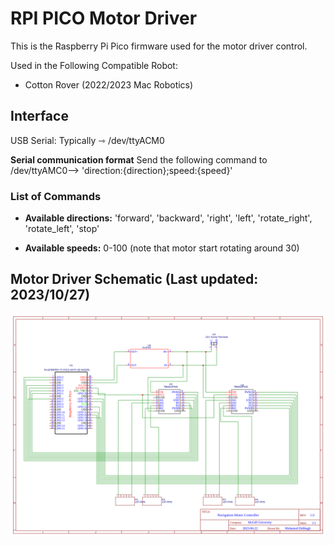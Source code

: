 # RPI PICO Motor Driver

This is the Raspberry Pi Pico firmware used for the motor driver control.

Used in the Following Compatible Robot:
- Cotton Rover (2022/2023 Mac Robotics)

## Interface
USB Serial: Typically ⇾ /dev/ttyACM0

**Serial communication format** Send the following command to /dev/ttyAMC0--> 'direction:{direction};speed:{speed}'

### List of Commands
- **Available directions:** 'forward', 'backward', 'right', 'left', 'rotate_right', 'rotate_left', 'stop'

- **Available speeds:** 0-100  (note that motor start rotating around 30)




## Motor Driver Schematic (Last updated: 2023/10/27)
![image](assets/Schematic_Robot_Motor_Controller_latest.png)

